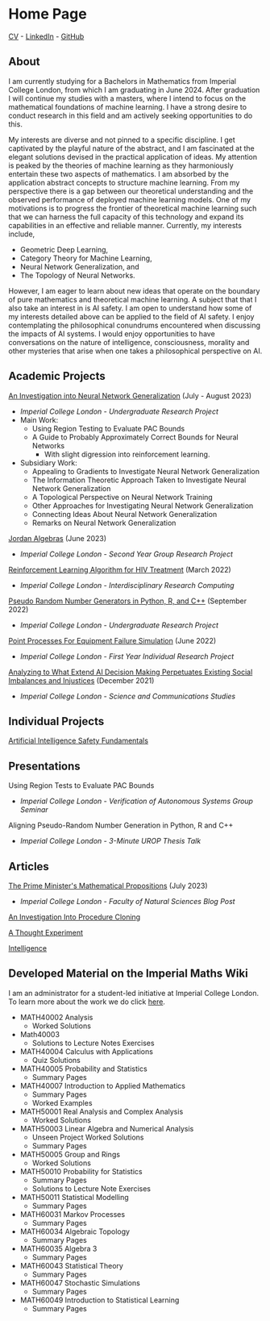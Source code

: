 # Home Page

[CV](/download_docs/Thomas_Walker_CV.pdf) - [LinkedIn](https://www.linkedin.com/in/thomas-walker-706854189/) - [GitHub](https://github.com/ThomasWalker1)

## About

I am currently studying for a Bachelors in Mathematics from Imperial College London, from which I am graduating in June 2024. After graduation I will continue my studies with a masters, where I intend to focus on the mathematical foundations of machine learning. I have a strong desire to conduct research in this field and am actively seeking opportunities to do this. 

My interests are diverse and not pinned to a specific discipline. I get captivated by the playful nature of the abstract, and I am fascinated at the elegant solutions devised in the practical application of ideas. My attention is peaked by the theories of machine learning as they harmoniously entertain these two aspects of mathematics. I am absorbed by the application abstract concepts to structure machine learning. From my perspective there is a gap between our theoretical understanding and the observed performance of deployed machine learning models. One of my motivations is to progress the frontier of theoretical machine learning such that we can harness the full capacity of this technology and expand its capabilities in an effective and reliable manner. Currently, my interests include,
- Geometric Deep Learning,
- Category Theory for Machine Learning,
- Neural Network Generalization, and
- The Topology of Neural Networks.

However, I am eager to learn about new ideas that operate on the boundary of pure mathematics and theoretical machine learning. A subject that that I also take an interest in is AI safety. I am open to understand how some of my interests detailed above can be applied to the field of AI safety. I enjoy contemplating the philosophical conundrums encountered when discussing the impacts of AI systems. I would enjoy opportunities to have conversations on the nature of intelligence, consciousness, morality and other mysteries that arise when one takes a philosophical perspective on AI.


## Academic Projects

[An Investigation into Neural Network Generalization](/urop2023/overview.html) (July - August 2023)
- *Imperial College London - Undergraduate Research Project*
- Main Work: 
    - Using Region Testing to Evaluate PAC Bounds
    - A Guide to Probably Approximately Correct Bounds for Neural Networks
        - With slight digression into reinforcement learning.
- Subsidiary Work:
    - Appealing to Gradients to Investigate Neural Network Generalization
    - The Information Theoretic Approach Taken to Investigate Neural Network Generalization
    - A Topological Perspective on Neural Network Training
    - Other Approaches for Investigating Neural Network Generalization
    - Connecting Ideas About Neural Network Generalization
    - Remarks on Neural Network Generalization

[Jordan Algebras](/download_docs/jordan_algebras.pdf) (June 2023)
- *Imperial College London - Second Year Group Research Project*

[Reinforcement Learning Algorithm for HIV Treatment](/download_docs/rl_hiv_treatment_poster.pdf) (March 2022)
- *Imperial College London - Interdisciplinary Research Computing*

[Pseudo Random Number Generators in Python, R, and C++](/download_docs/pseudo_random_number_generators.pdf) (September 2022)
- *Imperial College London - Undergraduate Research Project*

[Point Processes For Equipment Failure Simulation](/download_docs/pointprocess_poster.pdf) (June 2022)
- *Imperial College London - First Year Individual Research Project*

[Analyzing to What Extend AI Decision Making Perpetuates Existing Social Imbalances and Injustices](/download_docs/algorithmic_decision_making.pdf) (December 2021)
- *Imperial College London - Science and Communications Studies*

## Individual Projects

[Artificial Intelligence Safety Fundamentals](/ai_safety_fundamentals/intro.html)

## Presentations

Using Region Tests to Evaluate PAC Bounds
- *Imperial College London - Verification of Autonomous Systems Group Seminar*

Aligning Pseudo-Random Number Generation in Python, R and C++
- *Imperial College London - 3-Minute UROP Thesis Talk*

## Articles

[The Prime Minister's Mathematical Propositions](https://blogs.imperial.ac.uk/natural-sciences/2023/07/11/the-prime-ministers-mathematical-propositions/) (July 2023)
- *Imperial College London - Faculty of Natural Sciences Blog Post*

[An Investigation Into Procedure Cloning](/download_docs/procedure_cloning.pdf)

[A Thought Experiment](/download_docs/thought_experiment.pdf)

[Intelligence](/download_docs/intelligence.pdf)

## Developed Material on the Imperial Maths Wiki

I am an administrator for a student-led initiative at Imperial College London. To learn more about the work we do click [here](https://imperialmathswiki.com/).

- MATH40002 Analysis
    - Worked Solutions
- Math40003
    - Solutions to Lecture Notes Exercises
- MATH40004 Calculus with Applications
    - Quiz Solutions
- MATH40005 Probability and Statistics
    - Summary Pages
- MATH40007 Introduction to Applied Mathematics
    - Summary Pages
    - Worked Examples
- MATH50001 Real Analysis and Complex Analysis
    - Worked Solutions
- MATH50003 Linear Algebra and Numerical Analysis
    - Unseen Project Worked Solutions
    - Summary Pages
- MATH50005 Group and Rings
    - Worked Solutions
- MATH50010 Probability for Statistics
    - Summary Pages
    - Solutions to Lecture Note Exercises
- MATH50011 Statistical Modelling
    - Summary Pages
- MATH60031 Markov Processes
    - Summary Pages
- MATH60034 Algebraic Topology
    - Summary Pages
- MATH60035 Algebra 3
    - Summary Pages
- MATH60043 Statistical Theory
    - Summary Pages
- MATH60047 Stochastic Simulations
    - Summary Pages
- MATH60049 Introduction to Statistical Learning
    - Summary Pages